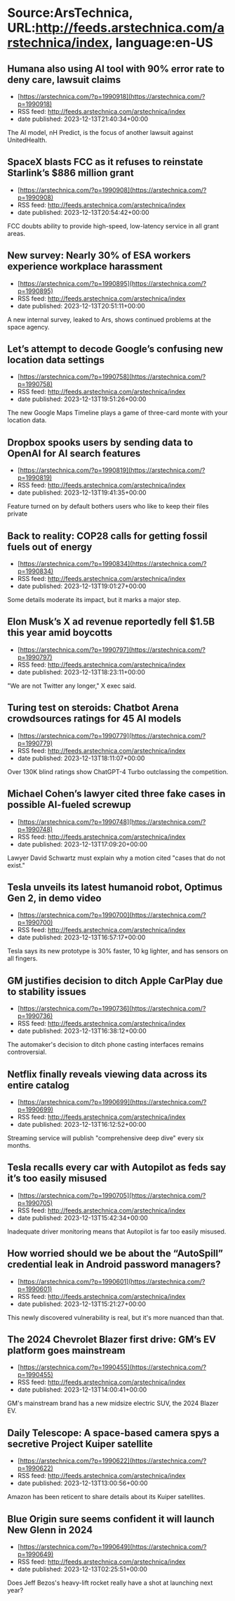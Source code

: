 # Source:ArsTechnica, URL:http://feeds.arstechnica.com/arstechnica/index, language:en-US

## Humana also using AI tool with 90% error rate to deny care, lawsuit claims
 - [https://arstechnica.com/?p=1990918](https://arstechnica.com/?p=1990918)
 - RSS feed: http://feeds.arstechnica.com/arstechnica/index
 - date published: 2023-12-13T21:40:34+00:00

The AI model, nH Predict, is the focus of another lawsuit against UnitedHealth.

## SpaceX blasts FCC as it refuses to reinstate Starlink’s $886 million grant
 - [https://arstechnica.com/?p=1990908](https://arstechnica.com/?p=1990908)
 - RSS feed: http://feeds.arstechnica.com/arstechnica/index
 - date published: 2023-12-13T20:54:42+00:00

FCC doubts ability to provide high-speed, low-latency service in all grant areas.

## New survey: Nearly 30% of ESA workers experience workplace harassment
 - [https://arstechnica.com/?p=1990895](https://arstechnica.com/?p=1990895)
 - RSS feed: http://feeds.arstechnica.com/arstechnica/index
 - date published: 2023-12-13T20:51:11+00:00

A new internal survey, leaked to Ars, shows continued problems at the space agency.

## Let’s attempt to decode Google’s confusing new location data settings
 - [https://arstechnica.com/?p=1990758](https://arstechnica.com/?p=1990758)
 - RSS feed: http://feeds.arstechnica.com/arstechnica/index
 - date published: 2023-12-13T19:51:26+00:00

The new Google Maps Timeline plays a game of three-card monte with your location data.

## Dropbox spooks users by sending data to OpenAI for AI search features
 - [https://arstechnica.com/?p=1990819](https://arstechnica.com/?p=1990819)
 - RSS feed: http://feeds.arstechnica.com/arstechnica/index
 - date published: 2023-12-13T19:41:35+00:00

Feature turned on by default bothers users who like to keep their files private

## Back to reality: COP28 calls for getting fossil fuels out of energy
 - [https://arstechnica.com/?p=1990834](https://arstechnica.com/?p=1990834)
 - RSS feed: http://feeds.arstechnica.com/arstechnica/index
 - date published: 2023-12-13T19:01:27+00:00

Some details moderate its impact, but it marks a major step.

## Elon Musk’s X ad revenue reportedly fell $1.5B this year amid boycotts
 - [https://arstechnica.com/?p=1990797](https://arstechnica.com/?p=1990797)
 - RSS feed: http://feeds.arstechnica.com/arstechnica/index
 - date published: 2023-12-13T18:23:11+00:00

"We are not Twitter any longer," X exec said.

## Turing test on steroids: Chatbot Arena crowdsources ratings for 45 AI models
 - [https://arstechnica.com/?p=1990779](https://arstechnica.com/?p=1990779)
 - RSS feed: http://feeds.arstechnica.com/arstechnica/index
 - date published: 2023-12-13T18:11:07+00:00

Over 130K blind ratings show ChatGPT-4 Turbo outclassing the competition.

## Michael Cohen’s lawyer cited three fake cases in possible AI-fueled screwup
 - [https://arstechnica.com/?p=1990748](https://arstechnica.com/?p=1990748)
 - RSS feed: http://feeds.arstechnica.com/arstechnica/index
 - date published: 2023-12-13T17:09:20+00:00

Lawyer David Schwartz must explain why a motion cited "cases that do not exist."

## Tesla unveils its latest humanoid robot, Optimus Gen 2, in demo video
 - [https://arstechnica.com/?p=1990700](https://arstechnica.com/?p=1990700)
 - RSS feed: http://feeds.arstechnica.com/arstechnica/index
 - date published: 2023-12-13T16:57:17+00:00

Tesla says its new prototype is 30% faster, 10 kg lighter, and has sensors on all fingers.

## GM justifies decision to ditch Apple CarPlay due to stability issues
 - [https://arstechnica.com/?p=1990736](https://arstechnica.com/?p=1990736)
 - RSS feed: http://feeds.arstechnica.com/arstechnica/index
 - date published: 2023-12-13T16:38:12+00:00

The automaker's decision to ditch phone casting interfaces remains controversial.

## Netflix finally reveals viewing data across its entire catalog
 - [https://arstechnica.com/?p=1990699](https://arstechnica.com/?p=1990699)
 - RSS feed: http://feeds.arstechnica.com/arstechnica/index
 - date published: 2023-12-13T16:12:52+00:00

Streaming service will publish "comprehensive deep dive" every six months.

## Tesla recalls every car with Autopilot as feds say it’s too easily misused
 - [https://arstechnica.com/?p=1990705](https://arstechnica.com/?p=1990705)
 - RSS feed: http://feeds.arstechnica.com/arstechnica/index
 - date published: 2023-12-13T15:42:34+00:00

Inadequate driver monitoring means that Autopilot is far too easily misused.

## How worried should we be about the “AutoSpill” credential leak in Android password managers?
 - [https://arstechnica.com/?p=1990601](https://arstechnica.com/?p=1990601)
 - RSS feed: http://feeds.arstechnica.com/arstechnica/index
 - date published: 2023-12-13T15:21:27+00:00

This newly discovered vulnerability is real, but it's more nuanced than that.

## The 2024 Chevrolet Blazer first drive: GM’s EV platform goes mainstream
 - [https://arstechnica.com/?p=1990455](https://arstechnica.com/?p=1990455)
 - RSS feed: http://feeds.arstechnica.com/arstechnica/index
 - date published: 2023-12-13T14:00:41+00:00

GM's mainstream brand has a new midsize electric SUV, the 2024 Blazer EV.

## Daily Telescope: A space-based camera spys a secretive Project Kuiper satellite
 - [https://arstechnica.com/?p=1990622](https://arstechnica.com/?p=1990622)
 - RSS feed: http://feeds.arstechnica.com/arstechnica/index
 - date published: 2023-12-13T13:00:56+00:00

Amazon has been reticent to share details about its Kuiper satellites.

## Blue Origin sure seems confident it will launch New Glenn in 2024
 - [https://arstechnica.com/?p=1990649](https://arstechnica.com/?p=1990649)
 - RSS feed: http://feeds.arstechnica.com/arstechnica/index
 - date published: 2023-12-13T02:25:51+00:00

Does Jeff Bezos's heavy-lift rocket really have a shot at launching next year?

